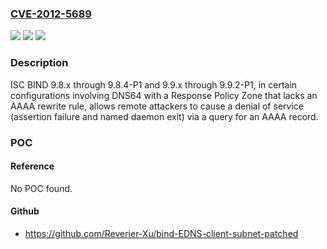 ### [CVE-2012-5689](https://cve.mitre.org/cgi-bin/cvename.cgi?name=CVE-2012-5689)
![](https://img.shields.io/static/v1?label=Product&message=n%2Fa&color=blue)
![](https://img.shields.io/static/v1?label=Version&message=n%2Fa&color=blue)
![](https://img.shields.io/static/v1?label=Vulnerability&message=n%2Fa&color=brighgreen)

### Description

ISC BIND 9.8.x through 9.8.4-P1 and 9.9.x through 9.9.2-P1, in certain configurations involving DNS64 with a Response Policy Zone that lacks an AAAA rewrite rule, allows remote attackers to cause a denial of service (assertion failure and named daemon exit) via a query for an AAAA record.

### POC

#### Reference
No POC found.

#### Github
- https://github.com/Reverier-Xu/bind-EDNS-client-subnet-patched

